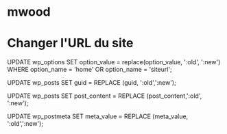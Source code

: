 # mwood
# Changer l'URL du site
UPDATE wp_options
SET option_value = replace(option_value, ':old', ':new')
WHERE option_name = 'home'
OR option_name = 'siteurl';

UPDATE wp_posts
SET guid = REPLACE (guid, ':old',':new');


UPDATE wp_posts
SET post_content = REPLACE (post_content,':old', ':new');

UPDATE wp_postmeta
SET meta_value = REPLACE (meta_value, ':old',':new');
